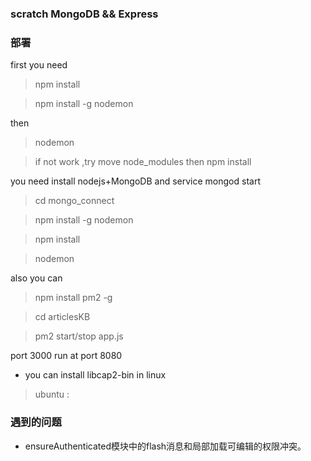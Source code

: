 ### scratch MongoDB && Express

### 部署
first you need 

> npm install 

> npm install -g nodemon

then 

>nodemon

> if not work ,try move node_modules then npm install

you need install nodejs+MongoDB
and service mongod start


> cd mongo_connect

> npm install -g nodemon 

> npm install

> nodemon

also you can 

> npm install pm2 -g

> cd articlesKB

> pm2 start/stop app.js


port 3000 run at port 8080

+ you can install libcap2-bin in linux

> ubuntu : 


### 遇到的问题

+ ensureAuthenticated模块中的flash消息和局部加载可编辑的权限冲突。
